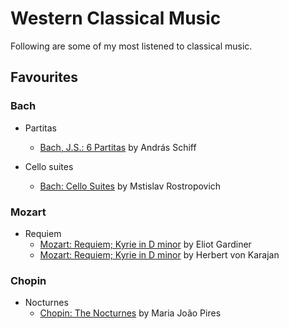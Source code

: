 # Western Classical Music

Following are some of my most listened to classical music.

## Favourites

### Bach

- Partitas
  - [Bach, J.S.: 6 Partitas](https://open.spotify.com/album/0ShuFOYtbgaHj2VZAo4TsU?si=aZlJYdipSNmy9GxiY2v8WQ) by András Schiff
  
- Cello suites
  - [Bach: Cello Suites](https://open.spotify.com/album/2ge28dEPCwqWMdxS4Qpvbx?si=uexnjJKRRcCS57vlz8yAyA) by Mstislav Rostropovich

### Mozart

- Requiem
  - [Mozart: Requiem; Kyrie in D minor](https://open.spotify.com/album/293G46p7rLh8foiWJ0L5hg?si=z0X1itcVSCytPkEb-d7Ttw) by Eliot Gardiner
  - [Mozart: Requiem; Kyrie in D minor](https://open.spotify.com/album/2Bd7lCOR5fAh1M1igUlUDJ?si=8DSZa3eFSb6IFqrvX9B-pQ) by Herbert von Karajan
        
### Chopin

- Nocturnes
  - [Chopin: The Nocturnes](https://open.spotify.com/album/4fs5Tq7Ie5jUm0kn35jPTR?si=WlwQBxNgTg2KT2R-hfCruQ) by Maria João Pires

